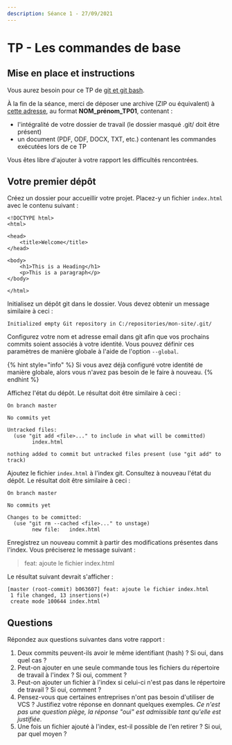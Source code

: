 ```yaml
---
description: Séance 1 - 27/09/2021
---
```


# TP - Les commandes de base

## Mise en place et instructions

Vous aurez besoin pour ce TP de [git et git bash](https://gitforwindows.org/).

À la fin de la séance, merci de déposer une archive \(ZIP ou équivalent\) à [cette adresse](https://drive.google.com/drive/folders/1Lye4CJje6IBkL5yYrlCLS3KILL1MhJfl?usp=sharing), au format **NOM\_prénom\_TP01**, contenant :

* l'intégralité de votre dossier de travail \(le dossier masqué .git/ doit être présent\)
* un document \(PDF, ODF, DOCX, TXT, etc.\) contenant les commandes exécutées lors de ce TP

Vous êtes libre d'ajouter à votre rapport les difficultés rencontrées.

## Votre premier dépôt

Créez un dossier pour accueillir votre projet. Placez-y un fichier `index.html` avec le contenu suivant :

```markup
<!DOCTYPE html>
<html>

<head>
	<title>Welcome</title>
</head>

<body>
	<h1>This is a Heading</h1>
	<p>This is a paragraph</p>
</body>

</html>
```

Initialisez un dépôt git dans le dossier. Vous devez obtenir un message similaire à ceci :

```text
Initialized empty Git repository in C:/repositories/mon-site/.git/
```

Configurez votre nom et adresse email dans git afin que vos prochains commits soient associés à votre identité. Vous pouvez définir ces paramètres de manière globale à l'aide de l'option `--global`.

{% hint style="info" %}
Si vous avez déjà configuré votre identité de manière globale, alors vous n'avez pas besoin de le faire à nouveau.
{% endhint %}

Affichez l'état du dépôt. Le résultat doit être similaire à ceci :

```text
On branch master

No commits yet

Untracked files:
  (use "git add <file>..." to include in what will be committed)
        index.html

nothing added to commit but untracked files present (use "git add" to track)
```

Ajoutez le fichier `index.html` à l'index git. Consultez à nouveau l'état du dépôt. Le résultat doit être similaire à ceci :

```text
On branch master

No commits yet

Changes to be committed:
  (use "git rm --cached <file>..." to unstage)
        new file:   index.html
```

Enregistrez un nouveau commit à partir des modifications présentes dans l'index. Vous préciserez le message suivant :

> feat: ajoute le fichier index.html

Le résultat suivant devrait s'afficher :

```text
[master (root-commit) b063607] feat: ajoute le fichier index.html
 1 file changed, 13 insertions(+)
 create mode 100644 index.html
```

## Questions

Répondez aux questions suivantes dans votre rapport :

1. Deux commits peuvent-ils avoir le même identifiant \(hash\) ? Si oui, dans quel cas ?
2. Peut-on ajouter en une seule commande tous les fichiers du répertoire de travail à l'index ? Si oui, comment ?
3. Peut-on ajouter un fichier à l'index si celui-ci n'est pas dans le répertoire de travail ? Si oui, comment ?
4. Pensez-vous que certaines entreprises n'ont pas besoin d'utiliser de VCS ? Justifiez votre réponse en donnant quelques exemples. _Ce n'est pas une question piège, la réponse "oui" est admissible tant qu'elle est justifiée_.
5. Une fois un fichier ajouté à l'index, est-il possible de l'en retirer ? Si oui, par quel moyen ?

